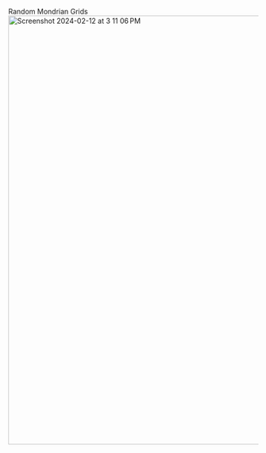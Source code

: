 Random Mondrian Grids
<img width="865" alt="Screenshot 2024-02-12 at 3 11 06 PM" src="https://github.com/molab-itp/App-test/assets/149705902/6836ccce-08f4-4eda-8ab9-5d19432e64eb">

